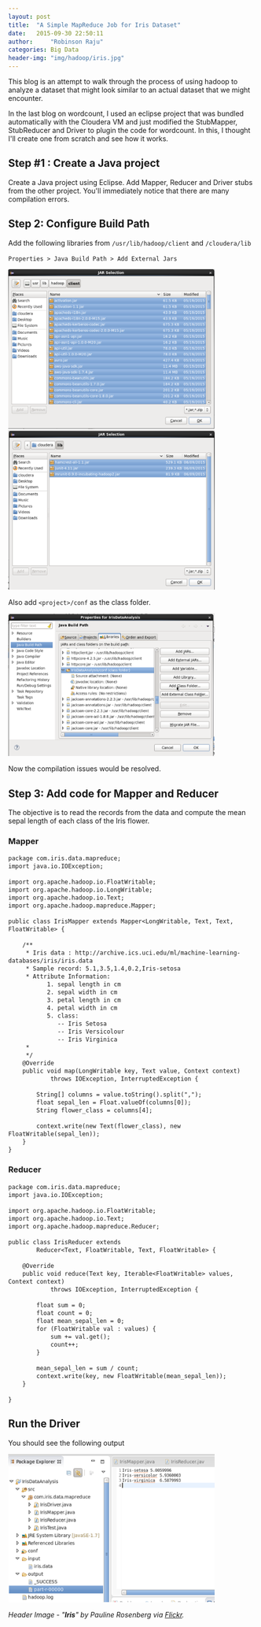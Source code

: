 ```yaml
---
layout: post
title:  "A Simple MapReduce Job for Iris Dataset"
date:   2015-09-30 22:50:11
author:     "Robinson Raju"
categories: Big Data 
header-img: "img/hadoop/iris.jpg"
---
```


This blog is an attempt to walk through the process of using hadoop to analyze a dataset that might look similar to an actual dataset that we might encounter. 

In the last blog on wordcount, I used an eclipse project that was bundled automatically with the Cloudera VM and just modified the StubMapper, StubReducer and Driver to plugin the code for wordcount. In this, I thought I'll create one from scratch and see how it works. 

## Step #1 : Create a Java project 
Create a Java project using Eclipse. 
Add Mapper, Reducer and Driver stubs from the other project. You'll immediately notice that there are many compilation errors. 


## Step 2: Configure Build Path 
Add the following libraries from ``/usr/lib/hadoop/client`` and ``/cloudera/lib``

``Properties > Java Build Path > Add External Jars``

<img src="/img/hadoop/add_lib2.png" width="420"/>

<img src="/img/hadoop/add_lib1.png" width="420"/>

Also add ``<project>/conf`` as the class folder. 

<img src="/img/hadoop/class_folder.png" width="420"/>

Now the compilation issues would be resolved. 

## Step 3: Add code for Mapper and Reducer

The objective is to read the records from the data and compute the mean sepal length of each class of the Iris flower. 

### Mapper 

	package com.iris.data.mapreduce;
	import java.io.IOException;

	import org.apache.hadoop.io.FloatWritable;
	import org.apache.hadoop.io.LongWritable;
	import org.apache.hadoop.io.Text;
	import org.apache.hadoop.mapreduce.Mapper;

	public class IrisMapper extends Mapper<LongWritable, Text, Text, FloatWritable> {

		/**
		 * Iris data : http://archive.ics.uci.edu/ml/machine-learning-databases/iris/iris.data 
		 * Sample record: 5.1,3.5,1.4,0.2,Iris-setosa
		 * Attribute Information:
			   1. sepal length in cm
			   2. sepal width in cm
			   3. petal length in cm
			   4. petal width in cm
			   5. class: 
			      -- Iris Setosa
			      -- Iris Versicolour
			      -- Iris Virginica
		 * 
		 */
		@Override
		public void map(LongWritable key, Text value, Context context)
				throws IOException, InterruptedException {

			String[] columns = value.toString().split(",");
			float sepal_len = Float.valueOf(columns[0]);
			String flower_class = columns[4];
			
			context.write(new Text(flower_class), new FloatWritable(sepal_len));
		}
	}

### Reducer
	package com.iris.data.mapreduce;
	import java.io.IOException;

	import org.apache.hadoop.io.FloatWritable;
	import org.apache.hadoop.io.Text;
	import org.apache.hadoop.mapreduce.Reducer;

	public class IrisReducer extends
			Reducer<Text, FloatWritable, Text, FloatWritable> {

		@Override
		public void reduce(Text key, Iterable<FloatWritable> values, Context context)
				throws IOException, InterruptedException {

			float sum = 0;
			float count = 0;
			float mean_sepal_len = 0;
			for (FloatWritable val : values) {
				sum += val.get();
				count++;
			}
			
			mean_sepal_len = sum / count;
			context.write(key, new FloatWritable(mean_sepal_len));
		}

	}

## Run the Driver

You should see the following output

<img src="/img/hadoop/iris_output.png" width="420"/>

_Header Image - "**Iris**" by Pauline Rosenberg via [Flickr](https://flic.kr/p/6sZzjm)._